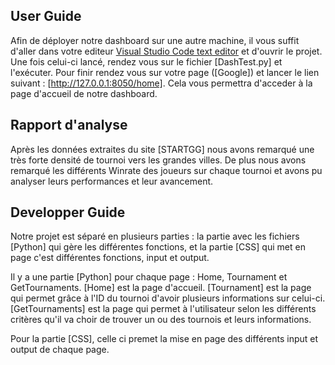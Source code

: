 ## User Guide

Afin de déployer notre dashboard sur une autre machine, il vous suffit d'aller dans votre editeur [Visual Studio Code text editor](/tools/vscode) et d'ouvrir le projet. Une fois celui-ci lancé, rendez vous sur le fichier [DashTest.py] et l'exécuter. Pour finir rendez vous sur votre page ([Google]) et lancer le lien suivant : [http://127.0.0.1:8050/home].
Cela vous permettra d'acceder à la page d'accueil de notre dashboard.

## Rapport d'analyse

Après les données extraites du site [STARTGG] nous avons remarqué une très forte densité de tournoi vers les grandes villes. De plus nous avons remarqué les différents Winrate des joueurs sur chaque tournoi et avons pu analyser leurs performances et leur avancement.

## Developper Guide

Notre projet est séparé en plusieurs parties : la partie avec les fichiers [Python] qui gère les différentes fonctions, et la partie [CSS] qui met en page c'est différentes fonctions, input et output.

Il y a une partie [Python] pour chaque page : Home, Tournament et GetTournaments. 
[Home] est la page d'accueil. 
[Tournament] est la page qui permet grâce à l'ID du tournoi d'avoir plusieurs informations sur celui-ci.
[GetTournaments] est la page qui permet à l'utilisateur selon les différents critères qu'il va choir de trouver un ou des tournois et leurs informations.

Pour la partie [CSS], celle ci premet la mise en page des différents input et output de chaque page.